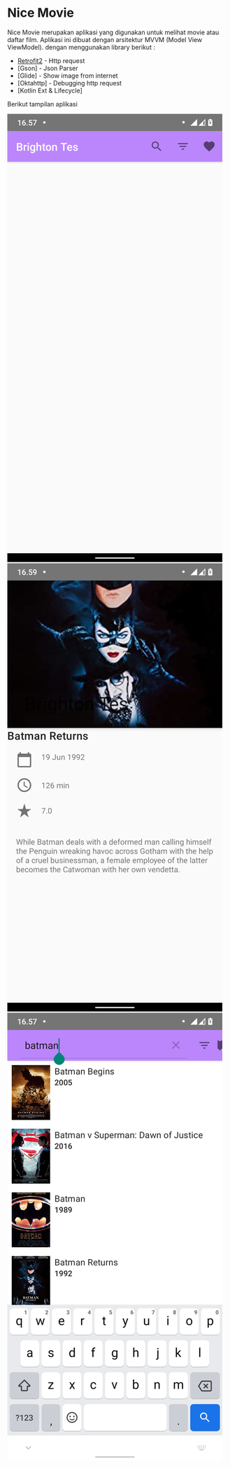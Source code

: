 # Nice Movie

Nice Movie merupakan aplikasi yang digunakan untuk melihat movie atau daftar film. Aplikasi ini dibuat dengan arsitektur MVVM (Model View ViewModel). dengan menggunakan library berikut :
- [Retrofit2](https://square.github.io/retrofit/) - Http request
- [Gson] - Json Parser
- [Glide] - Show image from internet
- [Oktahttp] - Debugging http request
- [Kotlin Ext & Lifecycle]

Berikut tampilan aplikasi

![alt text](https://github.com/dadangsetio/brightontes_kotlin/blob/master/screenshoot/Screenshot_20210630-165738.png)
![alt text](https://github.com/dadangsetio/brightontes_kotlin/blob/master/screenshoot/Screenshot_20210630-165920.png)
![alt text](https://github.com/dadangsetio/brightontes_kotlin/blob/master/screenshoot/Screenshot_20210630-165754.png)